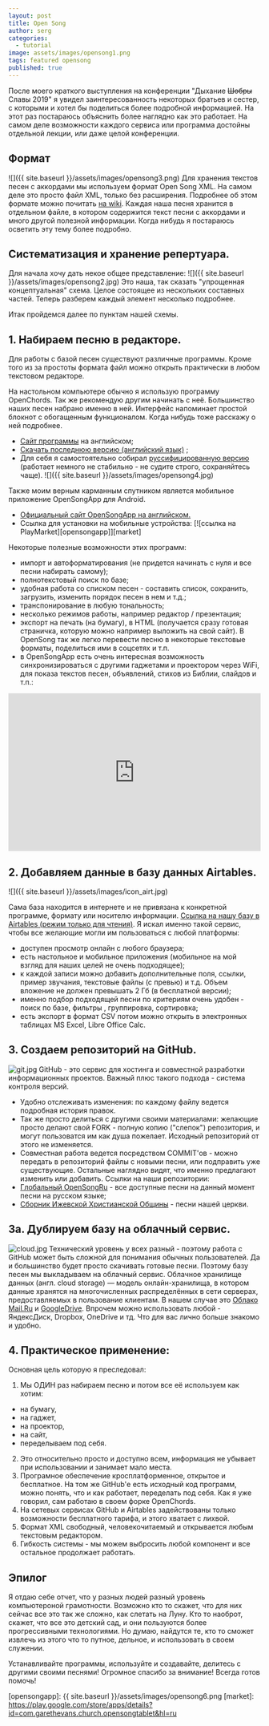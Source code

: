 ```yaml
---
layout: post
title: Open Song
author: serg
categories:
  - tutorial
image: assets/images/opensong1.png
tags: featured opensong
published: true
---
```




После моего краткого выступления на конференции "Дыхание ~~Шобры~~ Славы 2019" я увидел заинтересованность некоторых братьев и сестер, с которыми и хотел бы поделиться более подробной информацией. На этот раз постараюсь объяснить более наглядно как это работает. 
На самом деле возможности каждого сервиса или программа достойны отдельной лекции, или даже целой конференции.
 
## Формат
![]({{ site.baseurl }}/assets/images/opensong3.png)
Для хранения текстов песен с аккордами мы используем формат Open Song XML. На самом деле это просто файл XML, только без расширения. Подробнее об этом формате можно почитать [на wiki](https://ru.wikipedia.org/wiki/XML).
Каждая наша песня хранится в отдельном файле, в котором содержится текст песни с аккордами и много другой полезной информации. Когда нибудь я постараюсь осветить эту тему более подробно.

## Систематизация и хранение репертуара.
Для начала хочу дать некое общее представление:
![]({{ site.baseurl }}/assets/images/opensong2.jpg)
Это наша, так сказать "упрощенная концептуальная" схема. Целое состоящее из нескольких составных частей. 
Теперь разберем каждый элемент несколько подробнее.

Итак пройдемся далее по пунктам нашей схемы.

## 1. Набираем песню в редакторе. 
Для работы с базой песен существуют различные программы. Кроме того из за простоты формата файл можно открыть практически в любом текстовом редакторе.

На настольном компьютере обычно я использую программу OpenChords. Так же рекомендую другим начинать с неё. Большинство наших песен набрано именно в ней. Интерфейс напоминает простой блокнот с обогащенным функционалом. Когда нибудь тоже расскажу о ней подробнее. 
- [Сайт программы](https://openchords.sourceforge.io/) на английском;
- [Скачать последнюю версию (английский язык)](https://sourceforge.net/projects/openchords/files/latest/download) ; 
- Для себя я самостоятельно собирал [руссифицированную версию](https://cloud.mail.ru/public/Evo3/A8AHSL1kQ) (работает немного не стабильно - не судите строго, сохраняйтесь чаще). 
![]({{ site.baseurl }}/assets/images/opensong4.jpg)

Также моим верным карманным спутником является мобильное приложение OpenSongApp для Android.

- [Официальный сайт OpenSongApp на английском.](https://www.opensongapp.com/) 
- Ссылка для установки на мобильные устройства:
[![ссылка на PlayMarket][opensongapp]][market]

Некоторые полезные возможности этих программ:
- импорт и автоформатирования (не придется начинать с нуля и все песни набирать самому);
- полнотекстовый поиск по базе;
- удобная работа со списком песен - составить список, сохранить, загрузить, изменить порядок песен в нем и т.д.;
- транспонирование в любую тональность;
- несколько режимов работы, например редактор / презентация;
- экспорт на печать (на бумагу), в HTML (получается  сразу готовая страничка, которую можно например выложить на свой сайт). В OpenSong так же легко перевести песню в некоторые текстовые форматы, поделиться ими в соцсетях и т.п.
- в OpenSongApp есть очень интересная возможность синхронизироваться с другими гаджетами и проектором через WiFi, для показа текстов песен, объявлений, стихов из Библии, слайдов и т.п.:
<p><iframe style="width:100%;" height="315" src="https://www.youtube.com/embed/xdti4Kh3qf8?rel=0&amp;showinfo=0" frameborder="0" allowfullscreen></iframe></p>

## 2. Добавляем данные в базу данных Airtables.
![]({{ site.baseurl }}/assets/images/icon_airt.jpg)

Сама база находится в интернете и не привязана к конкретной программе, формату или носителю информации. [Ссылка на нашу базу в Airtables (режим только для чтения)](https://airtable.com/shrf59t6LkyvGAQ4R).
Я искал именно такой сервис, чтобы все желающие могли им пользоваться с любой платформы:
- доступен просмотр онлайн с любого браузера;
- есть настольное и мобильное приложения (мобильное на мой взгляд для наших целей не очень подходящее);
- к каждой записи можно добавить дополнительные поля, ссылки, пример звучания, текстовые файлы (с превью) и т.д. Объем вложение не должен превышать 2 Гб (в бесплатной версии);
- именно подбор подходящей песни по критериям  очень удобен - поиск по базе, фильтры , группировка, сортировка;
- есть экспорт в формат CSV потом можно открыть в электронных таблицах MS Excel, Libre Office Calc.

## 3. Создаем репозиторий на GitHub.
![git.jpg]({{site.baseurl}}/assets/image/git.jpg)
GitHub - это сервис для хостинга и совместной разработки информационных проектов. Важный плюс такого подхода - система контроля версий. 
- Удобно отслеживать изменения: по каждому файлу ведется подробная история правок. 
- Так же просто делиться с другими своими материалами: желающие просто делают свой FORK - полную копию ("слепок") репозитория, и могут пользоватся им как душа пожелает. Исходный репозиторий от этого не изменяется.
- Совместная работа ведется посредством COMMIT'ов - можно передать в репозиторий файлы с новыми песни, или подправить уже существующие. Остальные наглядно видят, что именно предлагают изменить или добавить. 
Ссылки на наши репозитории:
- [Глобальный OpenSongRu](https://github.com/SergKnyz/OpenSongRu) - все доступные песни на данный момент песни на русском языке;
- [Сборник Ижевской Христианской Общины](https://github.com/SergKnyz/ICF) - песни нашей церкви.

## 3a. Дублируем базу на облачный сервис.
![cloud.jpg]({{site.baseurl}}/assets/images/cloud.jpg)
Технический уровень у всех разный - поэтому работа с GitHub может быть сложной для понимания  обычных пользователей. Да и большинство будет просто скачивать готовые песни. Поэтому базу песен мы выкладываем на облачный сервис. 
Облачное хранилище данных (англ. cloud storage) — модель онлайн-хранилища, в котором данные хранятся на многочисленных распределённых в сети серверах, предоставляемых в пользование клиентам.
В нашем случае это [Облако Mail.Ru](https://cloud.mail.ru/public/BntW/H7FubED5D) и [GoogleDrive](https://drive.google.com/drive/folders/1K4NR7njvLmjtOn2Ljp7YpigRXDAG-Hb-). 
Впрочем можно использовать любой - ЯндексДиск, Dropbox, OneDrive и тд. Что для вас лично больше знакомо и удобно.


## 4. Практическое применение:
Основная цель которую я преследовал:
1. Мы ОДИН раз набираем песню и потом все её используем как хотим:
- на бумагу,
- на гаджет,
- на проектор,
- на сайт,
- переделываем под себя.
2. Это относительно просто и доступно всем, информация не убывает при использовании и занимает мало места.
3. Програмное обеспечение кросплатформенное, открытое и бесплатное. На том же GitHub'е есть исходный код программ, можно понять, что и как работает, переделать под себя. Как я уже говорил,  сам работаю в своем форке OpenChords. 
4. На сетевых сервисах GitHub и Airtables задействованы только возможности бесплатного тарифа, и этого хватает с лихвой. 
5. Формат XML свободный, человекочитаемый и открывается любым текстовым редактором.
6. Гибкость системы - мы можем выбросить любой компонент и все остальное продолжает работать.

## Эпилог

Я отдаю себе отчет, что у разных людей разный уровень компьютероной грамотности. Возможно кто то скажет, что для них сейчас все это так же сложно, как слетать на Луну. Кто то наоброт, скажет, что все это детский сад, и они пользуются более прогрессивными технологиями.
Но думаю, найдутся те, кто то сможет извлечь из этого что то путное, дельное, и использовать в своем служении. 

Устанавливайте программы, используйте и создавайте, делитесь с другими своими песнями!
Огромное спасибо за внимание!
Всегда готов помочь!

[opensongapp]: {{ site.baseurl }}/assets/images/opensong6.png
[market]: https://play.google.com/store/apps/details?id=com.garethevans.church.opensongtablet&hl=ru

